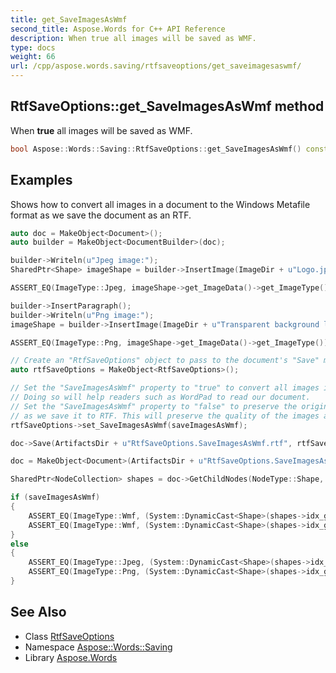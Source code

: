 ```yaml
---
title: get_SaveImagesAsWmf
second_title: Aspose.Words for C++ API Reference
description: When true all images will be saved as WMF.
type: docs
weight: 66
url: /cpp/aspose.words.saving/rtfsaveoptions/get_saveimagesaswmf/
---
```

## RtfSaveOptions::get_SaveImagesAsWmf method


When **true** all images will be saved as WMF.

```cpp
bool Aspose::Words::Saving::RtfSaveOptions::get_SaveImagesAsWmf() const
```


## Examples



Shows how to convert all images in a document to the Windows Metafile format as we save the document as an RTF. 
```cpp
auto doc = MakeObject<Document>();
auto builder = MakeObject<DocumentBuilder>(doc);

builder->Writeln(u"Jpeg image:");
SharedPtr<Shape> imageShape = builder->InsertImage(ImageDir + u"Logo.jpg");

ASSERT_EQ(ImageType::Jpeg, imageShape->get_ImageData()->get_ImageType());

builder->InsertParagraph();
builder->Writeln(u"Png image:");
imageShape = builder->InsertImage(ImageDir + u"Transparent background logo.png");

ASSERT_EQ(ImageType::Png, imageShape->get_ImageData()->get_ImageType());

// Create an "RtfSaveOptions" object to pass to the document's "Save" method to modify how we save it to an RTF.
auto rtfSaveOptions = MakeObject<RtfSaveOptions>();

// Set the "SaveImagesAsWmf" property to "true" to convert all images in the document to WMF as we save it to RTF.
// Doing so will help readers such as WordPad to read our document.
// Set the "SaveImagesAsWmf" property to "false" to preserve the original format of all images in the document
// as we save it to RTF. This will preserve the quality of the images at the cost of compatibility with older RTF readers.
rtfSaveOptions->set_SaveImagesAsWmf(saveImagesAsWmf);

doc->Save(ArtifactsDir + u"RtfSaveOptions.SaveImagesAsWmf.rtf", rtfSaveOptions);

doc = MakeObject<Document>(ArtifactsDir + u"RtfSaveOptions.SaveImagesAsWmf.rtf");

SharedPtr<NodeCollection> shapes = doc->GetChildNodes(NodeType::Shape, true);

if (saveImagesAsWmf)
{
    ASSERT_EQ(ImageType::Wmf, (System::DynamicCast<Shape>(shapes->idx_get(0)))->get_ImageData()->get_ImageType());
    ASSERT_EQ(ImageType::Wmf, (System::DynamicCast<Shape>(shapes->idx_get(1)))->get_ImageData()->get_ImageType());
}
else
{
    ASSERT_EQ(ImageType::Jpeg, (System::DynamicCast<Shape>(shapes->idx_get(0)))->get_ImageData()->get_ImageType());
    ASSERT_EQ(ImageType::Png, (System::DynamicCast<Shape>(shapes->idx_get(1)))->get_ImageData()->get_ImageType());
}
```

## See Also

* Class [RtfSaveOptions](../)
* Namespace [Aspose::Words::Saving](../../)
* Library [Aspose.Words](../../../)
